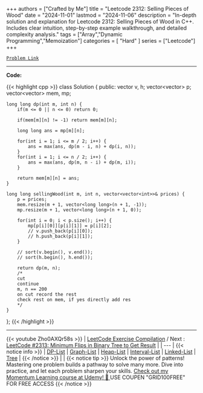 
+++
authors = ["Crafted by Me"]
title = "Leetcode 2312: Selling Pieces of Wood"
date = "2024-11-01"
lastmod = "2024-11-06"
description = "In-depth solution and explanation for Leetcode 2312: Selling Pieces of Wood in C++. Includes clear intuition, step-by-step example walkthrough, and detailed complexity analysis."
tags = ["Array","Dynamic Programming","Memoization"]
categories = [
    "Hard"
]
series = ["Leetcode"]
+++



[`Problem Link`](https://leetcode.com/problems/selling-pieces-of-wood/description/)

---

**Code:**

{{< highlight cpp >}}
class Solution {
public:
    vector<int> v, h;
    vector<vector<int>> p;
    vector<vector<long long>> mem, mp;
    
    long long dp(int m, int n) {
        if(m <= 0 || n <= 0) return 0;

        if(mem[m][n] != -1) return mem[m][n];
        
        long long ans = mp[m][n];

        for(int i = 1; i <= m / 2; i++) {
            ans = max(ans, dp(m - i, n) + dp(i, n));
        }
        for(int i = 1; i <= n / 2; i++) {
            ans = max(ans, dp(m, n - i) + dp(m, i));
        }
        
        return mem[m][n] = ans;
    }
    
    long long sellingWood(int m, int n, vector<vector<int>>& prices) {
        p = prices;
        mem.resize(m + 1, vector<long long>(n + 1, -1));
        mp.resize(m + 1, vector<long long>(n + 1, 0));        

        for(int i = 0; i < p.size(); i++) {
            mp[p[i][0]][p[i][1]] = p[i][2];
            // v.push_back(p[i][0]);
            // h.push_back(p[i][1]);
        }

        // sort(v.begin(), v.end());
        // sort(h.begin(), h.end());        

        return dp(m, n);
        /*
        cut
        continue
        m, n == 200
        on cut record the rest
        check rest on mem, if yes directly add res
        */        
    }
};
{{< /highlight >}}


---
{{< youtube Zho0AXQr58s >}}
| [LeetCode Exercise Compilation](https://grid47.xyz/leetcode/) / Next : [LeetCode #2313: Minimum Flips in Binary Tree to Get Result](https://grid47.xyz/posts/leetcode_2313) |
| --- |
{{< notice info >}}
| [DP-List](https://grid47.xyz/lists/dp/) | [Graph-List](https://grid47.xyz/lists/graph/) | [Heap-List](https://grid47.xyz/lists/heap/) | [Interval-List](https://grid47.xyz/lists/interval/) | [Linked-List](https://grid47.xyz/lists/ll/) | [Tree](https://grid47.xyz/lists/tree/) |
{{< /notice >}}
| |
{{< notice tip >}}
Unlock the power of patterns! Mastering one problem builds a pathway to solve many more. Dive into practice, and let each problem sharpen your skills. [Check out my Momentum Learning course at Udemy! 🚀 ](https://www.udemy.com/course/algorithms-and-data-structures-in-cpp/)
USE COUPEN "GRID100FREE" FOR FREE ACCESS
{{< /notice >}}

